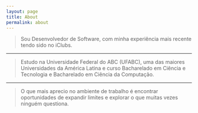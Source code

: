 ```yaml
---
layout: page
title: About
permalink: about
---
```


> Sou Desenvolvedor de Software, com minha experiência mais recente tendo sido no iClubs.
---
> Estudo na Universidade Federal do ABC (UFABC), uma das maiores Universidades da América Latina e curso Bacharelado em Ciência e Tecnologia e Bacharelado em Ciência da Computação. 
---
> O que mais aprecio no ambiente de trabalho é encontrar oportunidades de expandir limites e explorar o que muitas vezes ninguém questiona.